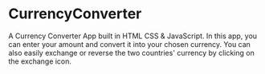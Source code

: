 # CurrencyConverter
A Currency Converter App built in HTML CSS &amp; JavaScript. In this app, you can enter your amount and convert it into your chosen currency. You can also easily exchange or reverse the two countries' currency by clicking on the exchange icon.
